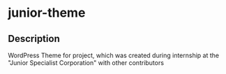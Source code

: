 # junior-theme

## Description

WordPress Theme for project, which was created during internship at the "Junior Specialist Corporation" with other contributors
